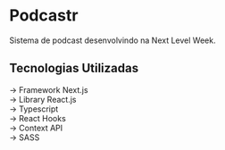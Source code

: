 # Podcastr
Sistema de podcast desenvolvindo na Next Level Week. 

## Tecnologias Utilizadas

-> Framework Next.js <br>
-> Library React.js <br>
-> Typescript <br>
-> React Hooks <br>
-> Context API <br>
-> SASS <br>
